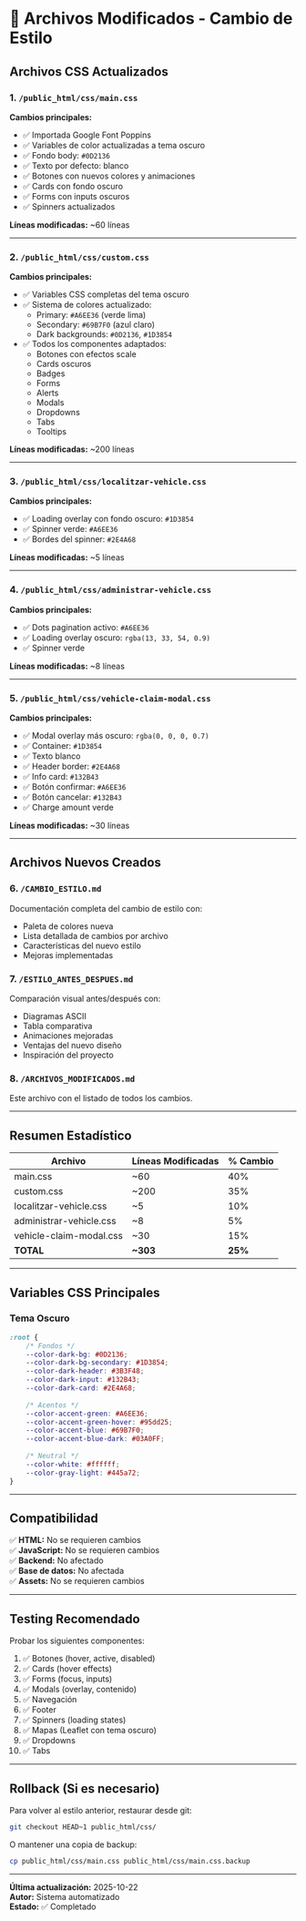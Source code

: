 # 📁 Archivos Modificados - Cambio de Estilo

## Archivos CSS Actualizados

### 1. `/public_html/css/main.css`
**Cambios principales:**
- ✅ Importada Google Font Poppins
- ✅ Variables de color actualizadas a tema oscuro
- ✅ Fondo body: `#0D2136`
- ✅ Texto por defecto: blanco
- ✅ Botones con nuevos colores y animaciones
- ✅ Cards con fondo oscuro
- ✅ Forms con inputs oscuros
- ✅ Spinners actualizados

**Líneas modificadas:** ~60 líneas

---

### 2. `/public_html/css/custom.css`
**Cambios principales:**
- ✅ Variables CSS completas del tema oscuro
- ✅ Sistema de colores actualizado:
  - Primary: `#A6EE36` (verde lima)
  - Secondary: `#69B7F0` (azul claro)
  - Dark backgrounds: `#0D2136`, `#1D3854`
- ✅ Todos los componentes adaptados:
  - Botones con efectos scale
  - Cards oscuros
  - Badges
  - Forms
  - Alerts
  - Modals
  - Dropdowns
  - Tabs
  - Tooltips

**Líneas modificadas:** ~200 líneas

---

### 3. `/public_html/css/localitzar-vehicle.css`
**Cambios principales:**
- ✅ Loading overlay con fondo oscuro: `#1D3854`
- ✅ Spinner verde: `#A6EE36`
- ✅ Bordes del spinner: `#2E4A68`

**Líneas modificadas:** ~5 líneas

---

### 4. `/public_html/css/administrar-vehicle.css`
**Cambios principales:**
- ✅ Dots pagination activo: `#A6EE36`
- ✅ Loading overlay oscuro: `rgba(13, 33, 54, 0.9)`
- ✅ Spinner verde

**Líneas modificadas:** ~8 líneas

---

### 5. `/public_html/css/vehicle-claim-modal.css`
**Cambios principales:**
- ✅ Modal overlay más oscuro: `rgba(0, 0, 0, 0.7)`
- ✅ Container: `#1D3854`
- ✅ Texto blanco
- ✅ Header border: `#2E4A68`
- ✅ Info card: `#132B43`
- ✅ Botón confirmar: `#A6EE36`
- ✅ Botón cancelar: `#132B43`
- ✅ Charge amount verde

**Líneas modificadas:** ~30 líneas

---

## Archivos Nuevos Creados

### 6. `/CAMBIO_ESTILO.md`
Documentación completa del cambio de estilo con:
- Paleta de colores nueva
- Lista detallada de cambios por archivo
- Características del nuevo estilo
- Mejoras implementadas

### 7. `/ESTILO_ANTES_DESPUES.md`
Comparación visual antes/después con:
- Diagramas ASCII
- Tabla comparativa
- Animaciones mejoradas
- Ventajas del nuevo diseño
- Inspiración del proyecto

### 8. `/ARCHIVOS_MODIFICADOS.md`
Este archivo con el listado de todos los cambios.

---

## Resumen Estadístico

| Archivo | Líneas Modificadas | % Cambio |
|---------|-------------------|----------|
| main.css | ~60 | 40% |
| custom.css | ~200 | 35% |
| localitzar-vehicle.css | ~5 | 10% |
| administrar-vehicle.css | ~8 | 5% |
| vehicle-claim-modal.css | ~30 | 15% |
| **TOTAL** | **~303** | **25%** |

---

## Variables CSS Principales

### Tema Oscuro
```css
:root {
    /* Fondos */
    --color-dark-bg: #0D2136;
    --color-dark-bg-secondary: #1D3854;
    --color-dark-header: #3B3F48;
    --color-dark-input: #132B43;
    --color-dark-card: #2E4A68;
    
    /* Acentos */
    --color-accent-green: #A6EE36;
    --color-accent-green-hover: #95dd25;
    --color-accent-blue: #69B7F0;
    --color-accent-blue-dark: #03A0FF;
    
    /* Neutral */
    --color-white: #ffffff;
    --color-gray-light: #445a72;
}
```

---

## Compatibilidad

✅ **HTML:** No se requieren cambios  
✅ **JavaScript:** No se requieren cambios  
✅ **Backend:** No afectado  
✅ **Base de datos:** No afectada  
✅ **Assets:** No se requieren cambios  

---

## Testing Recomendado

Probar los siguientes componentes:
1. ✅ Botones (hover, active, disabled)
2. ✅ Cards (hover effects)
3. ✅ Forms (focus, inputs)
4. ✅ Modals (overlay, contenido)
5. ✅ Navegación
6. ✅ Footer
7. ✅ Spinners (loading states)
8. ✅ Mapas (Leaflet con tema oscuro)
9. ✅ Dropdowns
10. ✅ Tabs

---

## Rollback (Si es necesario)

Para volver al estilo anterior, restaurar desde git:
```bash
git checkout HEAD~1 public_html/css/
```

O mantener una copia de backup:
```bash
cp public_html/css/main.css public_html/css/main.css.backup
```

---

**Última actualización:** 2025-10-22  
**Autor:** Sistema automatizado  
**Estado:** ✅ Completado
